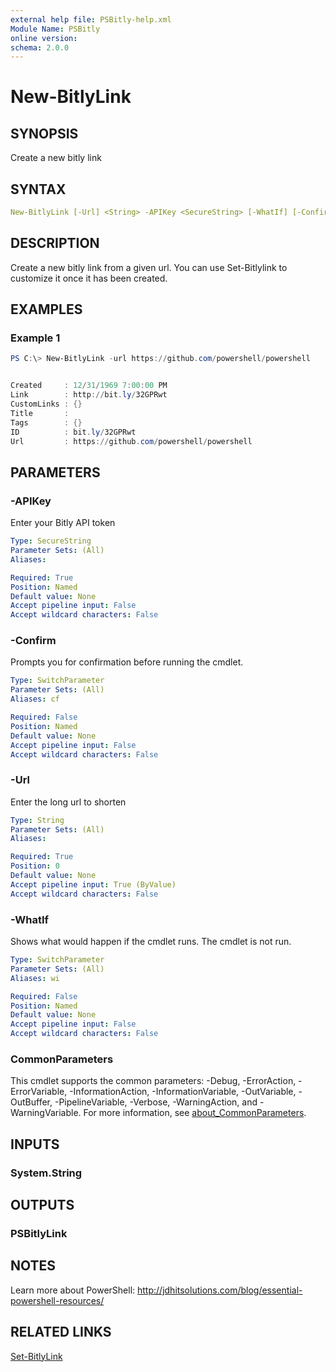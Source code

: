 ```yaml
---
external help file: PSBitly-help.xml
Module Name: PSBitly
online version:
schema: 2.0.0
---
```


# New-BitlyLink

## SYNOPSIS

Create a new bitly link

## SYNTAX

```yaml
New-BitlyLink [-Url] <String> -APIKey <SecureString> [-WhatIf] [-Confirm] [<CommonParameters>]
```

## DESCRIPTION

Create a new bitly link from a given url. You can use Set-Bitlylink to customize it once it has been created.

## EXAMPLES

### Example 1

```powershell
PS C:\> New-BitlyLink -url https://github.com/powershell/powershell


Created     : 12/31/1969 7:00:00 PM
Link        : http://bit.ly/32GPRwt
CustomLinks : {}
Title       :
Tags        : {}
ID          : bit.ly/32GPRwt
Url         : https://github.com/powershell/powershell
```

## PARAMETERS

### -APIKey

Enter your Bitly API token

```yaml
Type: SecureString
Parameter Sets: (All)
Aliases:

Required: True
Position: Named
Default value: None
Accept pipeline input: False
Accept wildcard characters: False
```

### -Confirm

Prompts you for confirmation before running the cmdlet.

```yaml
Type: SwitchParameter
Parameter Sets: (All)
Aliases: cf

Required: False
Position: Named
Default value: None
Accept pipeline input: False
Accept wildcard characters: False
```

### -Url

Enter the long url to shorten

```yaml
Type: String
Parameter Sets: (All)
Aliases:

Required: True
Position: 0
Default value: None
Accept pipeline input: True (ByValue)
Accept wildcard characters: False
```

### -WhatIf

Shows what would happen if the cmdlet runs.
The cmdlet is not run.

```yaml
Type: SwitchParameter
Parameter Sets: (All)
Aliases: wi

Required: False
Position: Named
Default value: None
Accept pipeline input: False
Accept wildcard characters: False
```

### CommonParameters

This cmdlet supports the common parameters: -Debug, -ErrorAction, -ErrorVariable, -InformationAction, -InformationVariable, -OutVariable, -OutBuffer, -PipelineVariable, -Verbose, -WarningAction, and -WarningVariable. For more information, see [about_CommonParameters](http://go.microsoft.com/fwlink/?LinkID=113216).

## INPUTS

### System.String

## OUTPUTS

### PSBitlyLink

## NOTES

Learn more about PowerShell:
http://jdhitsolutions.com/blog/essential-powershell-resources/

## RELATED LINKS

[Set-BitlyLink]()